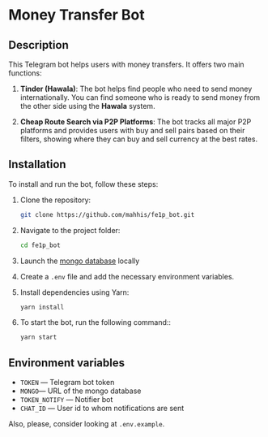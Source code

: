 # Money Transfer Bot

## Description

This Telegram bot helps users with money transfers. It offers two main functions:

1. **Tinder (Hawala)**: The bot helps find people who need to send money internationally. You can find someone who is ready to send money from the other side using the **Hawala** system.
   
2. **Cheap Route Search via P2P Platforms**: The bot tracks all major P2P platforms and provides users with buy and sell pairs based on their filters, showing where they can buy and sell currency at the best rates.

## Installation

To install and run the bot, follow these steps:

1. Clone the repository:

    ```bash
    git clone https://github.com/mahhis/fe1p_bot.git
    ```

2. Navigate to the project folder:

    ```bash
    cd fe1p_bot
    ```

3. Launch the [mongo database](https://www.mongodb.com/) locally

4. Create a `.env` file and add the necessary environment variables.

5. Install dependencies using Yarn:

    ```bash
    yarn install
    ```
6. To start the bot, run the following command::

    ```bash
    yarn start
    ```    

## Environment variables

- `TOKEN` — Telegram bot token
- `MONGO`— URL of the mongo database
- `TOKEN_NOTIFY` — Notifier bot
- `CHAT_ID` — User id to whom notifications are sent

Also, please, consider looking at `.env.example`.


